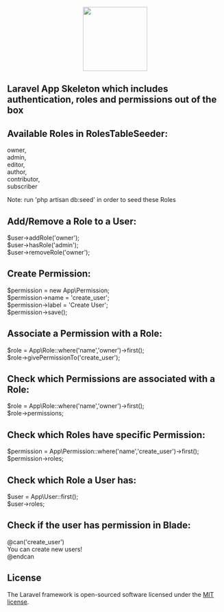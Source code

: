 <p align="center"><a href="https://laravel.com" target="_blank"><img width="150"src="https://laravel.com/laravel.png"></a></p>

## Laravel App Skeleton which includes authentication, roles and permissions out of the box

## Available Roles in RolesTableSeeder:
  owner,<br>
  admin,<br>
  editor,<br>
  author,<br>
  contributor,<br>
  subscriber<br>

  Note: run 'php artisan db:seed' in order to seed these Roles

## Add/Remove a Role to a User:
  $user->addRole('owner');<br>
  $user->hasRole('admin');<br>
  $user->removeRole('owner');<br>


## Create Permission:
  $permission = new App\Permission;<br>
  $permission->name = 'create_user';<br>
  $permission->label = 'Create User';<br>
  $permission->save();<br>


## Associate a Permission with a Role:
  $role = App\Role::where('name','owner')->first();<br>
  $role->givePermissionTo('create_user');<br>


## Check which Permissions are associated with a Role:
  $role = App\Role::where('name','owner')->first();<br>
  $role->permissions;<br>


## Check which Roles have specific Permission:
  $permission = App\Permission::where('name','create_user')->first();<br>
  $permission->roles;<br>


## Check which Role a User has:
  $user = App\User::first();<br>
  $user->roles;<br>


## Check if the user has permission in Blade:
  @can('create_user')<br>
    You can create new users!<br>
  @endcan<br>

## License

The Laravel framework is open-sourced software licensed under the [MIT license](http://opensource.org/licenses/MIT).
